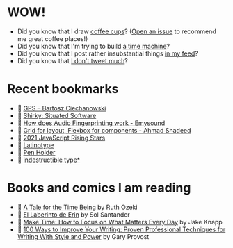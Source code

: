 # WOW!

- Did you know that I draw [coffee cups](https://papercups.mamuso.net/)? ([Open an issue](https://github.com/mamuso/papercups/issues) to recommend me great coffee places!)
- Did you know that I'm trying to build [a time machine](https://github.com/mamuso/fluxcapacitor)?
- Did you know that I post rather insubstantial things [in my feed](https://feed.mamuso.net/)?
- Did you know that [I don't tweet much](https://twitter.com/mamuso)?

# Recent bookmarks

- 👀 [GPS – Bartosz Ciechanowski](https://ciechanow.ski/gps/)
- 👀 [Shirky: Situated Software](https://www.gwern.net/docs/technology/2004-03-30-shirky-situatedsoftware.html)
- 👀 [How does Audio Fingerprinting work - Emysound](https://emysound.com/blog/open-source/2020/06/12/how-audio-fingerprinting-works.html)
- 👀 [Grid for layout, Flexbox for components - Ahmad Shadeed](https://ishadeed.com/article/grid-layout-flexbox-components/)
- 👀 [2021 JavaScript Rising Stars](https://risingstars.js.org/2021/en)
- 👀 [Latinotype](https://latinotype.com/nltt/)
- 👀 [Pen Holder](https://arhoj.com/collections/pen-holder)
- 👀 [indestructible type*](https://indestructibletype.com/Home.html)


# Books and comics I am reading

- 📘 [A Tale for the Time Being](https://www.goodreads.com/book/show/57363023) by Ruth Ozeki
- 📘 [El Laberinto de Erin](https://www.goodreads.com/book/show/60091934) by Sol Santander
- 📘 [Make Time: How to Focus on What Matters Every Day](https://www.goodreads.com/book/show/39317186) by Jake Knapp
- 📘 [100 Ways to Improve Your Writing: Proven Professional Techniques for Writing With Style and Power](https://www.goodreads.com/book/show/43229424) by Gary Provost

